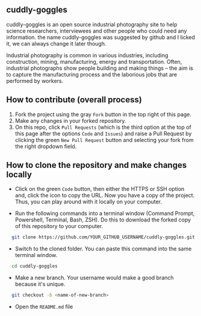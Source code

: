 ## cuddly-goggles
cuddly-goggles is an open source industrial photography site to help science researchers, interviewees and other people who could need any information. the name cuddly-goggles was suggested by github and I licked it, we can always change it later though. 

 Industrial photography is common in various industries, including construction, mining, manufacturing, energy and transportation. Often, industrial photographs show people building and making things – the aim is to capture the manufacturing process and the laborious jobs that are performed by workers.

## How to contribute (overall process)

1. Fork the project using the gray `Fork` button in the top right of this page.
2. Make any changes in your forked repository.
3. On this repo, click `Pull Requests` (which is the third option at the top of this page after the options `Code` and `Issues`) and raise a Pull Request by clicking the green `New Pull Request` button and selecting your fork from the right dropdown field.


## How to clone the repository and make changes locally

- Click on the green `Code` button, then either the HTTPS or SSH option and, click the icon to copy the URL. Now you have a copy of the project. Thus, you can play around with it locally on your computer.

- Run the following commands into a terminal window (Command Prompt, Powershell, Terminal, Bash, ZSH). Do this to download the forked copy of this repository to your computer.

```bash
  git clone https://github.com/YOUR_GITHUB_USERNAME/cuddly-goggles.git
```

- Switch to the cloned folder. You can paste this command into the same terminal window.

```bash
  cd cuddly-goggles
```

- Make a new branch. Your username would make a good branch because it's unique.

```bash
  git checkout -b <name-of-new-branch>
```

- Open the `README.md` file

